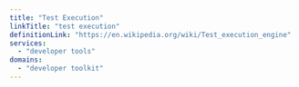 ```yaml
---
title: "Test Execution"
linkTitle: "test execution"
definitionLink: "https://en.wikipedia.org/wiki/Test_execution_engine"
services:
  - "developer tools"
domains:
  - "developer toolkit"
---
```

